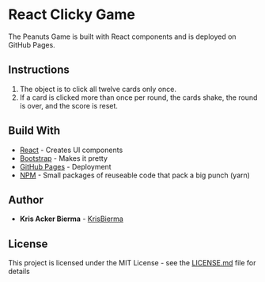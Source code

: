 # React Clicky Game

The Peanuts Game is built with React components and is deployed on GitHub Pages. 

## Instructions

1. The object is to click all twelve cards only once.
2. If a card is clicked more than once per round, the cards shake, the round is over, and the score is reset. 

## Build With

* [React](https://reactjs.org/) - Creates UI components
* [Bootstrap](https://getbootstrap.com/) - Makes it pretty
* [GitHub Pages](https://pages.github.com/) - Deployment
* [NPM](https://www.npmjs.com/) - Small packages of reuseable code that pack a big punch (yarn)


## Author

* **Kris Acker Bierma** - [KrisBierma](https://github.com/KrisBierma)

## License

This project is licensed under the MIT License - see the [LICENSE.md](LICENSE.md) file for details